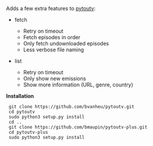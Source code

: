 Adds a few extra features to [pytoutv](https://github.com/bvanheu/pytoutv):

- fetch
  - Retry on timeout
  - Fetch episodes in order
  - Only fetch undownloaded episodes
  - Less verbose file naming

- list
  - Retry on timeout
  - Only show new emissions
  - Show more information (URL, genre, country)

**Installation**

```
 git clone https://github.com/bvanheu/pytoutv.git
 cd pytoutv
 sudo python3 setup.py install
 cd ..
 git clone https://github.com/bmaupin/pytoutv-plus.git
 cd pytoutv-plus
 sudo python3 setup.py install
```
